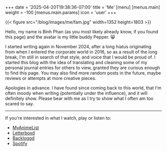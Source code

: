 +++
date = '2025-04-20T19:38:36-07:00'
title = 'Me'
[menu]
  [menus.main]
    weight = -100
    [menus.main.params]
   	   icon = 'user'
+++

{{< figure src="/blog/images/me/fam.jpg" width=1352 height=1803 >}}

Hello, my name is Binh Phan (as you most likely already know, if you found this page) and the avatar is my little buddy Pepper. 😸

I started writing again in November 2024, after a long hiatus originating from when I entered the corporate world in 2016, so as a result of the long break, I'm still in search of that style, and voice that I would be proud of. I started this blog with the idea of translating and cleaning some of my personal journal entries for others to view, granted they are curious enough to find this page. You may also find more random posts in the future, maybe reviews or attempts at more creative pieces. 

Apologies in advance. I have found since coming back to this world, that I'm often moody when writing (potentially under the influence), and it will definitely show. Please bear with me as I try to show what I often am too scared to say.

---

If you're interested in what I watch, play or listen to:
* [MyAnimeList](https://myanimelist.net/profile/binhphan421)
* [Letterboxd](https://letterboxd.com/binhphan421/)
* [Backloggd](https://backloggd.com/u/binhphan421/)
* [Spotify](https://open.spotify.com/playlist/74Cwe1cD9jQMkJWQsRjSNj?si=639990d0c499456d)